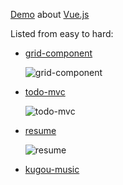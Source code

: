 [Demo](https://github.com/xianshenglu/vue/tree/master/demo) about [Vue.js](https://vuejs.org/index.html)

Listed from easy to hard:

- [grid-component](https://xianshenglu.github.io/vue/demo/grid-component/dist/index.html)

  ![grid-component](https://xianshenglu.github.io/vue/demo/img-displayed/grid-component.gif)

- [todo-mvc](https://xianshenglu.github.io/vue/demo/todo-mvc/dist/index.html)

  ![todo-mvc](https://xianshenglu.github.io/vue/demo/img-displayed/todo-mvc.gif)

- [resume](https://github.com/xianshenglu/xianshenglu.github.io)

  ![resume](https://xianshenglu.github.io/home/src/assets/images/homepage.gif)

- [kugou-music](https://xianshenglu.github.io/vue/demo/kugou/dist/index.html)
